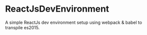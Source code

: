 # ReactJsDevEnvironment
A simple ReactJs dev environment setup using webpack &amp; babel to transpile es2015.
